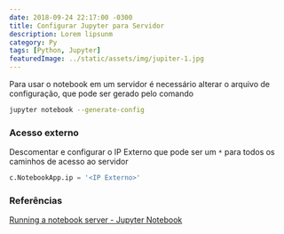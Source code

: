 ```yaml
---
date: 2018-09-24 22:17:00 -0300
title: Configurar Jupyter para Servidor
description: Lorem lipsunm
category: Py
tags: [Python, Jupyter]
featuredImage: ../static/assets/img/jupiter-1.jpg
---
```


Para usar o notebook em um servidor é necessário alterar o arquivo de configuração, que pode ser gerado pelo comando

```bash
jupyter notebook --generate-config
```

### Acesso externo

Descomentar e configurar o IP Externo que pode ser um `*` para todos os caminhos de acesso ao servidor

```python
c.NotebookApp.ip = '<IP Externo>'
```

### Referências

[Running a notebook server - Jupyter Notebook](https://jupyter-notebook.readthedocs.io/en/stable/public_server.html)
